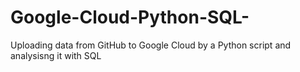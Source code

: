 # Google-Cloud-Python-SQL-
Uploading data from GitHub to Google Cloud by a Python script and analysisng it with SQL
